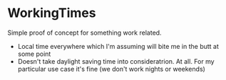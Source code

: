# WorkingTimes

Simple proof of concept for something work related.

- Local time everywhere which I'm assuming will bite me in the butt at some point
- Doesn't take daylight saving time into consideratrion. At all. For my particular use case it's fine (we don't work nights or weekends) 
